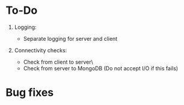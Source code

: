 # To-Do
1. Logging:
    * Separate logging for server and client

2. Connectivity checks:
    * Check from client to server\
    * Check from server to MongoDB (Do not accept I/O if this fails)



# Bug fixes
